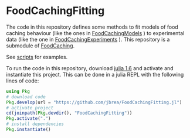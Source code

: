 # FoodCachingFitting

The code in this repository defines some methods to fit models of food caching behaviour (like the ones in [FoodCachingModels](https://github.com/jbrea/FoodCachingModels.jl) ) to experimental data (like the one in [FoodCachingExperiments](https://github.com/jbrea/FoodCachingExperiments.jl) ). This repository is a submodule of [FoodCaching](https://github.com/jbrea/FoodCaching).

See [scripts](scripts) for examples.

To run the code in this repository, download [julia 1.6](https://julialang.org/downloads/)
and activate and instantiate this project. This can be done in a julia REPL with the
following lines of code:
```julia
using Pkg
# download code
Pkg.develop(url = "https://github.com/jbrea/FoodCachingFitting.jl")
# activate project
cd(joinpath(Pkg.devdir(), "FoodCachingFitting"))
Pkg.activate(".")
# install dependencies
Pkg.instantiate()
```

